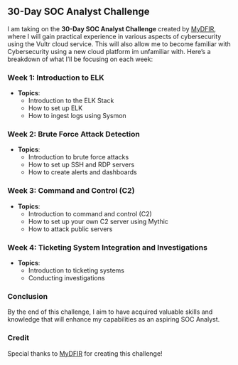 ## 30-Day SOC Analyst Challenge

I am taking on the **30-Day SOC Analyst Challenge** created by [MyDFIR](https://www.youtube.com/@MyDFIR), where I will gain practical experience in various aspects of cybersecurity using the Vultr cloud service. This will also allow me to become familiar with Cybersecurity using a new cloud platform im unfamiliar with. Here’s a breakdown of what I’ll be focusing on each week:

### Week 1: Introduction to ELK
- **Topics**: 
  - Introduction to the ELK Stack
  - How to set up ELK
  - How to ingest logs using Sysmon

### Week 2: Brute Force Attack Detection
- **Topics**: 
  - Introduction to brute force attacks
  - How to set up SSH and RDP servers
  - How to create alerts and dashboards

### Week 3: Command and Control (C2)
- **Topics**: 
  - Introduction to command and control (C2)
  - How to set up your own C2 server using Mythic
  - How to attack public servers

### Week 4: Ticketing System Integration and Investigations
- **Topics**: 
  - Introduction to ticketing systems
  - Conducting investigations

### Conclusion
By the end of this challenge, I aim to have acquired valuable skills and knowledge that will enhance my capabilities as an aspiring SOC Analyst.

### Credit
Special thanks to [MyDFIR](https://www.youtube.com/@MyDFIR) for creating this challenge!
